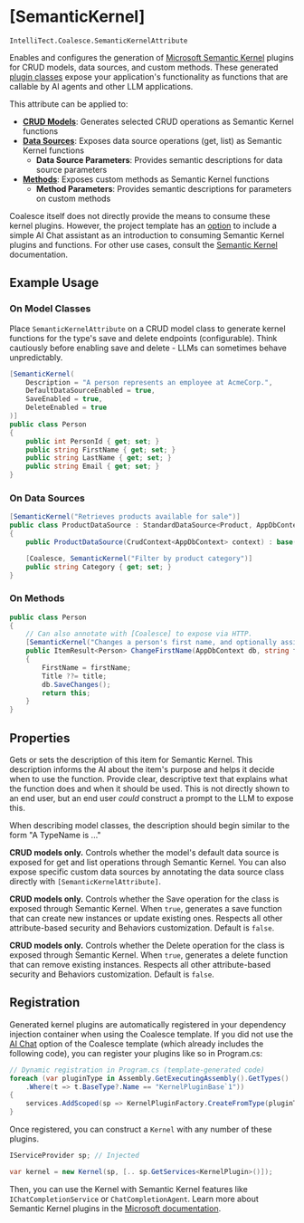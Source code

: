 # [SemanticKernel] 

<Beta />

`IntelliTect.Coalesce.SemanticKernelAttribute`

Enables and configures the generation of [Microsoft Semantic Kernel](https://learn.microsoft.com/en-us/semantic-kernel/overview/) plugins for CRUD models, data sources, and custom methods. These generated [plugin classes](https://learn.microsoft.com/en-us/semantic-kernel/concepts/plugins/?pivots=programming-language-csharp) expose your application's functionality as functions that are callable by AI agents and other LLM applications.

This attribute can be applied to:
- **[CRUD Models](/modeling/model-types/crud.md)**: Generates selected CRUD operations as Semantic Kernel functions
- **[Data Sources](/modeling/model-components/data-sources.md)**: Exposes data source operations (get, list) as Semantic Kernel functions
  - **Data Source Parameters**: Provides semantic descriptions for data source parameters
- **[Methods](/modeling/model-components/methods.md)**: Exposes custom methods as Semantic Kernel functions
  - **Method Parameters**: Provides semantic descriptions for parameters on custom methods

Coalesce itself does not directly provide the means to consume these kernel plugins. However, the project template has an [option](/topics/template-features.md#ai-chat) to include a simple AI Chat assistant as an introduction to consuming Semantic Kernel plugins and functions. For other use cases, consult the [Semantic Kernel](https://learn.microsoft.com/en-us/semantic-kernel/overview/) documentation.

## Example Usage

### On Model Classes

Place `SemanticKernelAttribute` on a CRUD model class to generate kernel functions for the type's save and delete endpoints (configurable). Think cautiously before enabling save and delete - LLMs can sometimes behave unpredictably.

```csharp
[SemanticKernel(
    Description = "A person represents an employee at AcmeCorp.",
    DefaultDataSourceEnabled = true,
    SaveEnabled = true,
    DeleteEnabled = true
)]
public class Person
{
    public int PersonId { get; set; }
    public string FirstName { get; set; }
    public string LastName { get; set; }
    public string Email { get; set; }
}
```

### On Data Sources

```csharp
[SemanticKernel("Retrieves products available for sale")]
public class ProductDataSource : StandardDataSource<Product, AppDbContext>
{
    public ProductDataSource(CrudContext<AppDbContext> context) : base(context) { }

    [Coalesce, SemanticKernel("Filter by product category")]
    public string Category { get; set; }
}
```

### On Methods

```csharp
public class Person
{
    // Can also annotate with [Coalesce] to expose via HTTP.
    [SemanticKernel("Changes a person's first name, and optionally assigns a title if they don't yet have one.")]
    public ItemResult<Person> ChangeFirstName(AppDbContext db, string firstName, Titles? title)
    {
        FirstName = firstName;
        Title ??= title;
        db.SaveChanges();
        return this;
    }
}
```

## Properties

<Prop def="public string Description { get; set; }" />

Gets or sets the description of this item for Semantic Kernel. This description informs the AI about the item's purpose and helps it decide when to use the function. Provide clear, descriptive text that explains what the function does and when it should be used. This is not directly shown to an end user, but an end user *could* construct a prompt to the LLM to expose this.

When describing model classes, the description should begin similar to the form "A TypeName is ..."

<Prop def="public bool DefaultDataSourceEnabled { get; set; }" />

**CRUD models only.** Controls whether the model's default data source is exposed for get and list operations through Semantic Kernel. You can also expose specific custom data sources by annotating the data source class directly with `[SemanticKernelAttribute]`.

<Prop def="public bool SaveEnabled { get; set; }" />

**CRUD models only.** Controls whether the Save operation for the class is exposed through Semantic Kernel. When `true`, generates a save function that can create new instances or update existing ones. Respects all other attribute-based security and Behaviors customization. Default is `false`.

<Prop def="public bool DeleteEnabled { get; set; }" />

**CRUD models only.** Controls whether the Delete operation for the class is exposed through Semantic Kernel. When `true`, generates a delete function that can remove existing instances. Respects all other attribute-based security and Behaviors customization. Default is `false`.

## Registration

Generated kernel plugins are automatically registered in your dependency injection container when using the Coalesce template. If you did not use the [AI Chat](/topics/template-features.md#ai-chat) option of the Coalesce template (which already includes the following code), you can register your plugins like so in Program.cs:

```csharp
// Dynamic registration in Program.cs (template-generated code)
foreach (var pluginType in Assembly.GetExecutingAssembly().GetTypes()
    .Where(t => t.BaseType?.Name == "KernelPluginBase`1"))
{
    services.AddScoped(sp => KernelPluginFactory.CreateFromType(pluginType, pluginType.Name, sp));
}
```

Once registered, you can construct a `Kernel` with any number of these plugins. 

```csharp
IServiceProvider sp; // Injected

var kernel = new Kernel(sp, [.. sp.GetServices<KernelPlugin>()]);
```

Then, you can use the Kernel with Semantic Kernel features like `IChatCompletionService` or `ChatCompletionAgent`. Learn more about Semantic Kernel plugins in the [Microsoft documentation](https://learn.microsoft.com/en-us/semantic-kernel/concepts/plugins/?pivots=programming-language-csharp).
